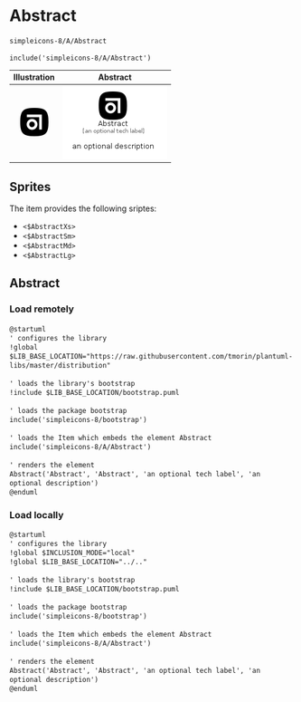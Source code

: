 # Abstract


```text
simpleicons-8/A/Abstract
```

```text
include('simpleicons-8/A/Abstract')
```



| Illustration | Abstract |
| :---: | :---: |
| ![illustration for Illustration](../../simpleicons-8/A/Abstract.png) | ![illustration for Abstract](../../simpleicons-8/A/Abstract.Local.png) |



## Sprites
The item provides the following sriptes:

- `<$AbstractXs>`
- `<$AbstractSm>`
- `<$AbstractMd>`
- `<$AbstractLg>`





## Abstract

### Load remotely
```plantuml
@startuml
' configures the library
!global $LIB_BASE_LOCATION="https://raw.githubusercontent.com/tmorin/plantuml-libs/master/distribution"

' loads the library's bootstrap
!include $LIB_BASE_LOCATION/bootstrap.puml

' loads the package bootstrap
include('simpleicons-8/bootstrap')

' loads the Item which embeds the element Abstract
include('simpleicons-8/A/Abstract')

' renders the element
Abstract('Abstract', 'Abstract', 'an optional tech label', 'an optional description')
@enduml
```

### Load locally
```plantuml
@startuml
' configures the library
!global $INCLUSION_MODE="local"
!global $LIB_BASE_LOCATION="../.."

' loads the library's bootstrap
!include $LIB_BASE_LOCATION/bootstrap.puml

' loads the package bootstrap
include('simpleicons-8/bootstrap')

' loads the Item which embeds the element Abstract
include('simpleicons-8/A/Abstract')

' renders the element
Abstract('Abstract', 'Abstract', 'an optional tech label', 'an optional description')
@enduml
```

